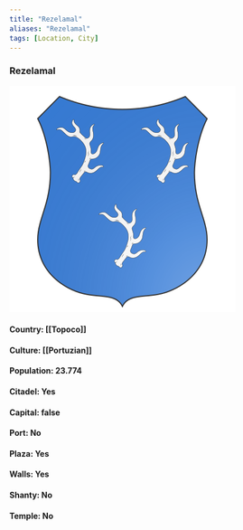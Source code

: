 ```yaml
---
title: "Rezelamal"
aliases: "Rezelamal"
tags: [Location, City]
---
```

### Rezelamal
![](attachment/8456518f5a7d34a514844c8ebb1e8e1a.svg)

#### Country: [[Topoco]]

#### Culture: [[Portuzian]]

#### Population: 23.774

#### Citadel: Yes

#### Capital: false

#### Port: No

#### Plaza: Yes

#### Walls: Yes

#### Shanty: No

#### Temple: No

